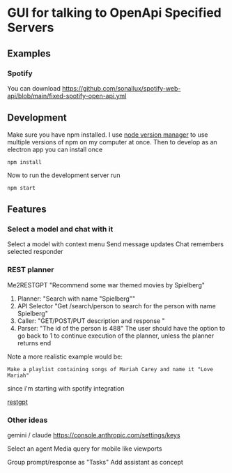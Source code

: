 # GUI for talking to OpenApi Specified Servers

## Examples

### Spotify

You can download https://github.com/sonallux/spotify-web-api/blob/main/fixed-spotify-open-api.yml

## Development

Make sure you have npm installed. I
use [node version manager](https://github.com/nvm-sh/nvm?tab=readme-ov-file#installing-and-updating)
to use multiple versions of npm on my computer at once. Then to develop as an electron app you can install once

```shell
npm install 
```

Now to run the development server run

```shell
npm start
```

## Features

### Select a model and chat with it

Select a model with context menu
Send message updates
Chat remembers selected responder

### REST planner

Me2RESTGPT "Recommend some war themed movies by Spielberg"

1. Planner: "Search with name "Spielberg""
2. API Selector "Get /search/person to search for the person with name Spielberg"
3. Caller: "GET/POST/PUT description and response "
4. Parser: "The id of the person is 488"
   The user should have the option to go back to 1 to continue execution of the planner, unless the planner returns end

Note a more realistic example would be:

```
Make a playlist containing songs of Mariah Carey and name it "Love Mariah"
```

since i'm starting with spotify integration

[restgpt](https://restgpt.github.io/)

### Other ideas

gemini / claude
https://console.anthropic.com/settings/keys

Select an agent
Media query for mobile like viewports

Group prompt/response as "Tasks"
Add assistant as concept
